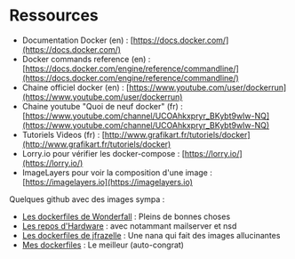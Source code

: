 # Ressources

- Documentation Docker (en) : [https://docs.docker.com/](https://docs.docker.com/)
- Docker commands reference (en) : [https://docs.docker.com/engine/reference/commandline/](https://docs.docker.com/engine/reference/commandline/)
- Chaine officiel docker (en) : [https://www.youtube.com/user/dockerrun](https://www.youtube.com/user/dockerrun)
- Chaine youtube "Quoi de neuf docker" (fr) : [https://www.youtube.com/channel/UCOAhkxpryr_BKybt9wIw-NQ](https://www.youtube.com/channel/UCOAhkxpryr_BKybt9wIw-NQ)
- Tutoriels Videos (fr) : [http://www.grafikart.fr/tutoriels/docker](http://www.grafikart.fr/tutoriels/docker)
- Lorry.io pour vérifier les docker-compose : [https://lorry.io/](https://lorry.io/)
- ImageLayers pour voir la composition d'une image : [https://imagelayers.io](https://imagelayers.io)

  
Quelques github avec des images sympa :
- [Les dockerfiles de Wonderfall](https://github.com/wonderfall/dockerfiles) : Pleins de bonnes choses
- [Les repos d'Hardware](https://github.com/hardware) : avec notammant mailserver et nsd
- [Les dockerfiles de jfrazelle](https://github.com/jfrazelle/dockerfiles) : Une nana qui fait des images allucinantes
- [Mes dockerfiles](https://github.com/xataz/dockerfiles) : Le meilleur (auto-congrat)